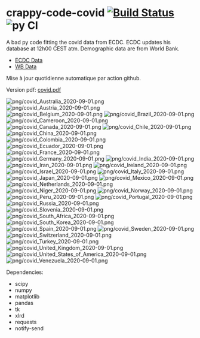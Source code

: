 # crappy-code-covid [![Build Status](https://cloud.drone.io/api/badges/a-lemonnier/crappy-code-covid/status.svg)](https://cloud.drone.io/a-lemonnier/crappy-code-covid) ![py CI](https://github.com/a-lemonnier/crappy-code-covid/workflows/py%20CI/badge.svg)
 
A bad py code fitting the covid data from ECDC. ECDC updates his database at 12h00 CEST atm. Demographic data are from World Bank.
 
- [ECDC Data](https://www.ecdc.europa.eu/en/publications-data/download-todays-data-geographic-distribution-covid-19-cases-worldwide)
- [WB Data](https://data.worldbank.org/indicator/sp.pop.totl)
 
 
Mise à jour quotidienne automatique par action github.
 
Version pdf: [covid.pdf](https://github.com/a-lemonnier/crappy-code-covid/raw/master/covid.pdf)
 
![png/covid_Australia_2020-09-01.png](png/covid_Australia_2020-09-01.png)
![png/covid_Austria_2020-09-01.png](png/covid_Austria_2020-09-01.png)
![png/covid_Belgium_2020-09-01.png](png/covid_Belgium_2020-09-01.png)
![png/covid_Brazil_2020-09-01.png](png/covid_Brazil_2020-09-01.png)
![png/covid_Cameroon_2020-09-01.png](png/covid_Cameroon_2020-09-01.png)
![png/covid_Canada_2020-09-01.png](png/covid_Canada_2020-09-01.png)
![png/covid_Chile_2020-09-01.png](png/covid_Chile_2020-09-01.png)
![png/covid_China_2020-09-01.png](png/covid_China_2020-09-01.png)
![png/covid_Colombia_2020-09-01.png](png/covid_Colombia_2020-09-01.png)
![png/covid_Ecuador_2020-09-01.png](png/covid_Ecuador_2020-09-01.png)
![png/covid_France_2020-09-01.png](png/covid_France_2020-09-01.png)
![png/covid_Germany_2020-09-01.png](png/covid_Germany_2020-09-01.png)
![png/covid_India_2020-09-01.png](png/covid_India_2020-09-01.png)
![png/covid_Iran_2020-09-01.png](png/covid_Iran_2020-09-01.png)
![png/covid_Ireland_2020-09-01.png](png/covid_Ireland_2020-09-01.png)
![png/covid_Israel_2020-09-01.png](png/covid_Israel_2020-09-01.png)
![png/covid_Italy_2020-09-01.png](png/covid_Italy_2020-09-01.png)
![png/covid_Japan_2020-09-01.png](png/covid_Japan_2020-09-01.png)
![png/covid_Mexico_2020-09-01.png](png/covid_Mexico_2020-09-01.png)
![png/covid_Netherlands_2020-09-01.png](png/covid_Netherlands_2020-09-01.png)
![png/covid_Niger_2020-09-01.png](png/covid_Niger_2020-09-01.png)
![png/covid_Norway_2020-09-01.png](png/covid_Norway_2020-09-01.png)
![png/covid_Peru_2020-09-01.png](png/covid_Peru_2020-09-01.png)
![png/covid_Portugal_2020-09-01.png](png/covid_Portugal_2020-09-01.png)
![png/covid_Russia_2020-09-01.png](png/covid_Russia_2020-09-01.png)
![png/covid_Slovenia_2020-09-01.png](png/covid_Slovenia_2020-09-01.png)
![png/covid_South_Africa_2020-09-01.png](png/covid_South_Africa_2020-09-01.png)
![png/covid_South_Korea_2020-09-01.png](png/covid_South_Korea_2020-09-01.png)
![png/covid_Spain_2020-09-01.png](png/covid_Spain_2020-09-01.png)
![png/covid_Sweden_2020-09-01.png](png/covid_Sweden_2020-09-01.png)
![png/covid_Switzerland_2020-09-01.png](png/covid_Switzerland_2020-09-01.png)
![png/covid_Turkey_2020-09-01.png](png/covid_Turkey_2020-09-01.png)
![png/covid_United_Kingdom_2020-09-01.png](png/covid_United_Kingdom_2020-09-01.png)
![png/covid_United_States_of_America_2020-09-01.png](png/covid_United_States_of_America_2020-09-01.png)
![png/covid_Venezuela_2020-09-01.png](png/covid_Venezuela_2020-09-01.png)
 
Dependencies:
- scipy
- numpy
- matplotlib
- pandas
- tk
- xlrd
- requests
- notify-send
